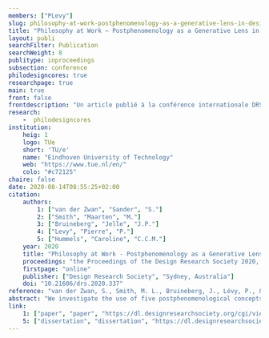 ```yaml
---
members: ["PLevy"]
slug: philosophy-at-work-postphenomenology-as-a-generative-lens-in-design-research-and-practice
title: "Philosophy at Work – Postphenomenology as a Generative Lens in Design Research and Practice"
layout: publi
searchFilter: Publication
searchWeight: 8
publitype: inproceedings
subsection: conference
philodesigncores: true
researchpage: true
main: true
front: false
frontdescription: "Un article publié à la conférence internationale DRS20"
research: 
    -  philodesigncores
institution:
    heig: 1
    logo: TUe
    short: 'TU/e'
    name: "Eindhoven University of Technology"
    web: "https://www.tue.nl/en/"
    colo: "#c72125"
chaire: false
date: 2020-08-14T08:55:25+02:00
citation:
    authors:
        1: ["van der Zwan", "Sander", "S."]
        2: ["Smith", "Maarten", "M."]
        3: ["Bruineberg", "Jelle", "J.P."]
        4: ["Levy", "Pierre", "P."]
        5: ["Hummels", "Caroline", "C.C.M."]
    year: 2020
    title: "Philosophy at Work - Postphenomenology as a Generative Lens in Design Research and Practice"
    proceedings: "the Proceedings of the Design Research Society 2020, DRS2020"
    firstpage: "online"
    publisher: ["Design Research Society", "Sydney, Australia"]
    doi: "10.21606/drs.2020.337"
reference: "van der Zwan, S., Smith, M. L., Bruineberg, J., Lévy, P., & Hummels, C. C. M. (2020). Philosophy at Work - Postphenomenology as a Generative Lens in Design Research and Practice. Proceedings of the Design Research Society 2020, DRS2020, Sydney, Australia (online). https://doi.org/10.21606/drs.2020.337"
abstract: "We investigate the use of five postphenomenological concepts by bringing them to design practice and using them as a “generative lens” in design research. The use of these concepts in design research creates tension between the general and the particular. In a constructive design research process, we resolve this tension. We follow two complementary lines of inquiry: first, we design a ritual to support a postphenomenological analysis of the workplace. We discuss insights regarding ordering and formulation of the concepts, selecting a technological intermediary and assessing technologies. In the second, we use postphenomenology as a generative lens in designing the ritual. We discuss the iterative process in which the designer shapes specific uses by proposing different designs and reflecting on them using postphenomenological concepts. These reflections point to a responsibility of the designer to incorporate ways of being, ways of knowing and values on top of specific uses and utility."
link:
    1: ["paper", "paper", "https://dl.designresearchsociety.org/cgi/viewcontent.cgi?article=1205&context=drs-conference-papers"]
    5: ["dissertation", "dissertation", "https://dl.designresearchsociety.org/drs-conference-papers/drs2020/researchpapers/116/"]
---
```


